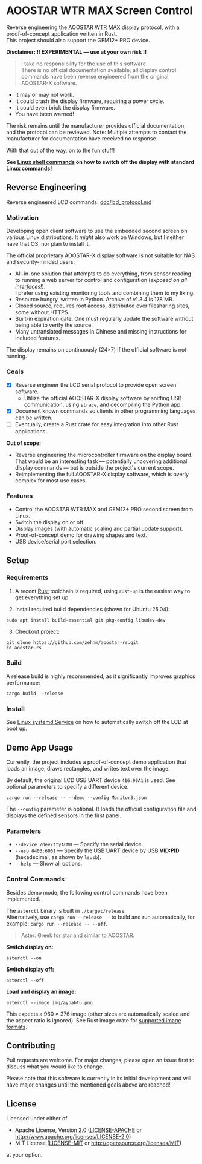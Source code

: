 # AOOSTAR WTR MAX Screen Control

Reverse engineering the [AOOSTAR WTR MAX](https://aoostar.com/products/aoostar-wtr-max-amd-r7-pro-8845hs-11-bays-mini-pc)
display protocol, with a proof-of-concept application written in Rust.  
This project should also support the GEM12+ PRO device.

**Disclaimer: ‼️ EXPERIMENTAL — use at your own risk ‼️**

> I take no responsibility for the use of this software.  
> There is no official documentation available;
> all display control commands have been reverse engineered from the original AOOSTAR-X software.

- It may or may not work.
- It could crash the display firmware, requiring a power cycle.
- It could even brick the display firmware.
- You have been warned!

The risk remains until the manufacturer provides official documentation, and the protocol can be reviewed.
Note: Multiple attempts to contact the manufacturer for documentation have received no response.

With that out of the way, on to the fun stuff!

**See [Linux shell commands](doc/shell_commands.md) on how to switch off the display with standard Linux commands!**

## Reverse Engineering

Reverse engineered LCD commands: [doc/lcd_protocol.md](doc/lcd_protocol.md)

### Motivation

Developing open client software to use the embedded second screen on various Linux distributions.
It *might* also work on Windows, but I neither have that OS, nor plan to install it.

The official proprietary AOOSTAR-X display software is not suitable for NAS and security-minded users:

- All-in-one solution that attempts to do everything, from sensor reading to running a web server for control and configuration (*exposed on all interfaces!*).  
  I prefer using existing monitoring tools and combining them to my liking.
- Resource hungry, written in Python. Archive of v1.3.4 is 178 MB.
- Closed source, requires root access, distributed over filesharing sites, some without HTTPS.
- Built-in expiration date. One must regularly update the software without being able to verify the source.
- Many untranslated messages in Chinese and missing instructions for included features.

The display remains on continuously (24×7) if the official software is not running.

### Goals

- [x] Reverse engineer the LCD serial protocol to provide open screen software.
    - Utilize the official AOOSTAR-X display software by sniffing USB communication, using `strace`, and decompiling the Python app.
- [x] Document known commands so clients in other programming languages can be written.
- [ ] Eventually, create a Rust crate for easy integration into other Rust applications.

**Out of scope:**

- Reverse engineering the microcontroller firmware on the display board.  
  That would be an interesting task — potentially uncovering additional display commands — but is outside the project's current scope.
- Reimplementing the full AOOSTAR-X display software, which is overly complex for most use cases.

### Features

- Control the AOOSTAR WTR MAX and GEM12+ PRO second screen from Linux.
- Switch the display on or off.
- Display images (with automatic scaling and partial update support).
- Proof-of-concept demo for drawing shapes and text.
- USB device/serial port selection.

## Setup

### Requirements

1. A recent [Rust](https://rustup.rs/) toolchain is required, using `rust-up` is the easiest way to get everything set up.

2. Install required build dependencies (shown for Ubuntu 25.04):

```shell
sudo apt install build-essential git pkg-config libudev-dev
```

3. Checkout project:

```shell
git clone https://github.com/zehnm/aoostar-rs.git
cd aoostar-rs
```

### Build

A release build is highly recommended, as it significantly improves graphics performance:

```shell
cargo build --release
```

### Install

See [Linux systemd Service](linux/) on how to automatically switch off the LCD at boot up.

## Demo App Usage

Currently, the project includes a proof-of-concept demo application that loads an image, draws rectangles, and writes
text over the image.

By default, the original LCD USB UART device `416:90A1` is used. See optional parameters to specify a different device.

```shell
cargo run --release -- --demo --config Monitor3.json
```

The `--config` parameter is optional. It loads the official configuration file and displays the defined sensors in the
first panel.

### Parameters

- `--device /dev/ttyACM0` — Specify the serial device.
- `--usb 0403:6001` — Specify the USB UART device by USB **VID:PID** (hexadecimal, as shown by `lsusb`).
- `--help` — Show all options.


### Control Commands

Besides demo mode, the following control commands have been implemented.

The `asterctl` binary is built in `./target/release`.  
Alternatively, use `cargo run --release --` to build and run automatically, for example: `cargo run --release -- --off`.

> Aster: Greek for star and similar to AOOSTAR.

**Switch display on:**

```shell
asterctl --on
```

**Switch display off:**

```shell
asterctl --off
```

**Load and display an image:**

```shell
asterctl --image img/aybabtu.png
```

This expects a 960 × 376 image (other sizes are automatically scaled and the aspect ratio is ignored).
See Rust image crate for [supported image formats](https://github.com/image-rs/image?tab=readme-ov-file#supported-image-formats).

## Contributing

Pull requests are welcome. For major changes, please open an issue first to discuss what you would like to change.

Please note that this software is currently in its initial development and will have major changes until the mentioned
goals above are reached!

## License

Licensed under either of

- Apache License, Version 2.0 ([LICENSE-APACHE](LICENSE-APACHE) or http://www.apache.org/licenses/LICENSE-2.0)
- MIT License ([LICENSE-MIT](LICENSE-MIT) or http://opensource.org/licenses/MIT)

at your option.

